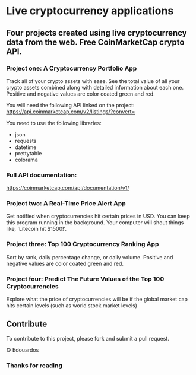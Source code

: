 # Live cryptocurrency applications

## Four projects created using live cryptocurrency data from the web. Free CoinMarketCap crypto API.

### Project one: A Cryptocurrency Portfolio App

Track all of your crypto assets with ease. See the total value of all your crypto assets combined along with detailed information about each one. Positive and negative values are color coated green and red.

You will need the following API linked on the project: https://api.coinmarketcap.com/v2/listings/?convert=

You need to use the following libraries: 

- json
- requests
- datetime
- prettytable
- colorama

### Full API documentation:

https://coinmarketcap.com/api/documentation/v1/

### Project two: A Real-Time Price Alert App 

Get notified when cryptocurrencies hit certain prices in USD. You can keep this program running in the background. Your computer will shout things like, 'Litecoin hit $1500!'.

### Project three: Top 100 Cryptocurrency Ranking App

Sort by rank, daily percentage change, or daily volume. Positive and negative values are color coated green and red.

### Project four: Predict The Future Values of the Top 100 Cryptocurrencies

Explore what the price of cryptocurrencies will be if the global market cap hits certain levels (such as world stock market levels)

## Contribute
To contribute to this project, please fork and submit a pull request.

© Edouardos

### Thanks for reading 
